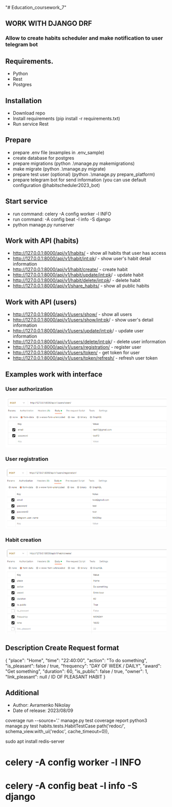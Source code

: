 "# Education_coursework_7" 

## WORK WITH DJANGO DRF
### Allow to create habits scheduler and make notification to user telegram bot
## Requirements.
* Python
* Rest
* Postgres
## Installation
* Download repo
* Install requirements (pip install -r requirements.txt)
* Run service Rest
## Prepare 
* prepare .env file (examples in .env_sample)
* create database for postgres
* prepare migrations (python .\manage.py makemigrations)
* make migrate (python .\manage.py migrate)
* prepare test user (optional) (python .\manage.py prepare_platform)
* prepare telegram bot for send information (you can use default configuration @habitscheduler2023_bot)
## Start service
* run command: celery -A config worker -l INFO
* run command: -A config beat -l info -S django
* python manage.py runserver
## Work with API (habits)
* http://127.0.0.1:8000/api/v1/habits/ - show all habits that user has access
* http://127.0.0.1:8000/api/v1/habit/<int:pk>/ - show user's habit detail information
* http://127.0.0.1:8000/api/v1/habit/create/ - create habit
* http://127.0.0.1:8000/api/v1/habit/update/<int:pk>/ - update habit
* http://127.0.0.1:8000/api/v1/habit/delete/<int:pk>/ - delete habit
* http://127.0.0.1:8000/api/v1/share_habits/ - show all public habits
## Work with API (users)
* http://127.0.0.1:8000/api/v1/users/show/ - show all users
* http://127.0.0.1:8000/api/v1/users/show/<int:pk>/ - show user's detail information
* http://127.0.0.1:8000/api/v1/users/update/<int:pk>/ - update user information
* http://127.0.0.1:8000/api/v1/users/delete/<int:pk>/ - delete user information
* http://127.0.0.1:8000/api/v1/users/registration/ - register user
* http://127.0.0.1:8000/api/v1/users/token/ - get token for user
* http://127.0.0.1:8000/api/v1/users/token/refresh/ - refresh user token

## Examples work with interface
### User authorization
![authorization.PNG](authorization.PNG)
### User registration
![registration.PNG](registration.PNG)
### Habit creation
![create.PNG](create.PNG)

## Description Create Request format
{
    "place": "Home",
    "time": "22:40:00",
    "action": "To do something",
    "is_pleasant": false / true,
    "frequency": "DAY OF WEEK / DAILY",
    "award": "Get something",
    "duration": 60,
    "is_public": false / true,
    "owner": 1,
    "link_pleasant": null / ID OF PLEASANT HABIT 
    }

## Additional
* Author: Avramenko Nikolay
* Date of release: 2023/08/09


coverage run --source='.' manage.py test
coverage report
python3 manage.py test habits.tests.HabitTestCase
path('redoc/', schema_view.with_ui('redoc', cache_timeout=0)),

sudo apt install redis-server
# celery -A config worker -l INFO
# celery -A config beat -l info -S django